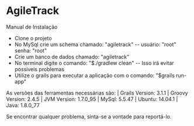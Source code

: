 # AgileTrack

Manual de Instalação

- Clone o projeto
- No MySql crie um schema chamado: "agiletrack"
  -- usuário: "root" senha: "root" 
- Crie um banco de dados chamado: "agiletrack"
- No terminal digite o comando: "$./gradlew clean" 
  -- Isso irá evitar possíveis problemas
- Utilize o grails para executar a aplicação com o comando: "$grails run-app"

As versões das ferramentas necessárias são:
| Grails Version: 3.1.1
| Groovy Version: 2.4.5
| JVM Version: 1.7.0_95
| MySql: 5.5.47
| Ubuntu: 14.04.1
| Java: 1.8.0_77

Se encontrar qualquer problema, sinta-se a vontade para reportá-lo.

